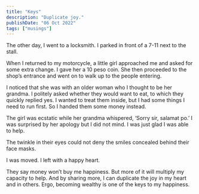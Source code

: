 ```yaml
---
title: "Keys"
description: "Duplicate joy."
publishDate: "06 Oct 2022"
tags: ["musings"]
---
```


The other day, I went to a locksmith. I parked in front of a 7-11 next to the stall.

When I returned to my motorcycle, a little girl approached me and asked for some extra change. I gave her a 10 peso coin. She then proceeded to the shop’s entrance and went on to walk up to the people entering.

I noticed that she was with an older woman who I thought to be her grandma. I politely asked whether they would want to eat, to which they quickly replied yes. I wanted to treat them inside, but I had some things I need to run first. So I handed them some money instead.

The girl was ecstatic while her grandma whispered, ‘Sorry sir, salamat po.’ I was surprised by her apology but I did not mind. I was just glad I was able to help.

The twinkle in their eyes could not deny the smiles concealed behind their face masks.

I was moved. I left with a happy heart.

They say money won’t buy me happiness. But more of it will multiply my capacity to help. And by sharing more, I can duplicate the joy in my heart and in others. Ergo, becoming wealthy is one of the keys to my happiness.
